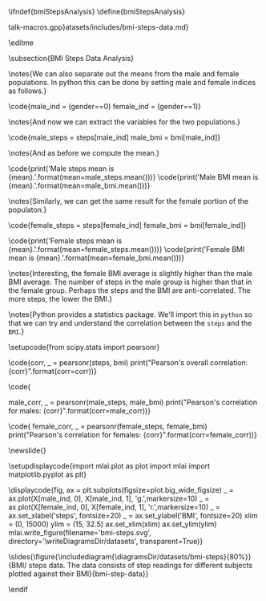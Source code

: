 \ifndef{bmiStepsAnalysis}
\define{bmiStepsAnalysis}

talk-macros.gpp}atasets/includes/bmi-steps-data.md}

\editme


\subsection{BMI Steps Data Analysis}

\notes{We can also separate out the means from the male and female populations. In python this can be done by setting male and female indices as follows.}

\code{male_ind = (gender==0)
female_ind = (gender==1)}

\notes{And now we can extract the variables for the two populations.}

\code{male_steps = steps[male_ind]
male_bmi = bmi[male_ind]}

\notes{And as before we compute the mean.}

\code{print('Male steps mean is {mean}.'.format(mean=male_steps.mean()))}
\code{print('Male BMI mean is {mean}.'.format(mean=male_bmi.mean()))}

\notes{Similarly, we can get the same result for the female portion of the populaton.}

\code{female_steps = steps[female_ind]
female_bmi = bmi[female_ind]}

\code{print('Female steps mean is {mean}.'.format(mean=female_steps.mean()))}
\code{print('Female BMI mean is {mean}.'.format(mean=female_bmi.mean()))}

\notes{Interesting, the female BMI average is slightly higher than the male BMI average. The number of steps in the male group is higher than that in the female group. Perhaps the steps and the BMI are anti-correlated. The more steps, the lower the BMI.}

\notes{Python provides a statistics package. We'll import this in `python` so that we can try and understand the correlation between the `steps` and the `BMI`.}

\setupcode{from scipy.stats import pearsonr}

\code{corr, _ = pearsonr(steps, bmi)
print("Pearson's overall correlation: {corr}".format(corr=corr))}


\code{

male_corr, _ = pearsonr(male_steps, male_bmi)
print("Pearson's correlation for males: {corr}".format(corr=male_corr))}

\code{
female_corr, _ = pearsonr(female_steps, female_bmi)
print("Pearson's correlation for females: {corr}".format(corr=female_corr))}

\newslide{}

\setupdisplaycode{import mlai.plot as plot
import mlai
import matplotlib.pyplot as plt}

\displaycode{fig, ax = plt.subplots(figsize=plot.big_wide_figsize)
_ = ax.plot(X[male_ind, 0], X[male_ind, 1], 'g.',markersize=10)
_ = ax.plot(X[female_ind, 0], X[female_ind, 1], 'r.',markersize=10)
_ = ax.set_xlabel('steps', fontsize=20)
_ = ax.set_ylabel('BMI', fontsize=20)
xlim = (0, 15000)
ylim = (15, 32.5)
ax.set_xlim(xlim)
ax.set_ylim(ylim)
mlai.write_figure(filename='bmi-steps.svg',
                directory='\writeDiagramsDir/datasets',
                transparent=True)}


\slides{\figure{\includediagram{\diagramsDir/datasets/bmi-steps}{80%}}{BMI/ steps data. The data consists of step readings for different subjects plotted against their BMI}{bmi-step-data}}

\endif
